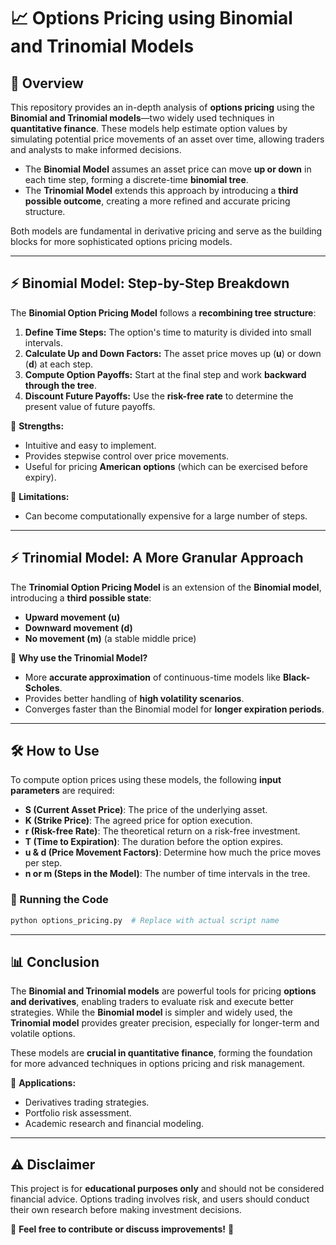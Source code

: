 # 📈 Options Pricing using Binomial and Trinomial Models

## 📌 Overview

This repository provides an in-depth analysis of **options pricing** using the **Binomial and Trinomial models**—two widely used techniques in **quantitative finance**. These models help estimate option values by simulating potential price movements of an asset over time, allowing traders and analysts to make informed decisions.

- The **Binomial Model** assumes an asset price can move **up or down** in each time step, forming a discrete-time **binomial tree**.
- The **Trinomial Model** extends this approach by introducing a **third possible outcome**, creating a more refined and accurate pricing structure.

Both models are fundamental in derivative pricing and serve as the building blocks for more sophisticated options pricing models.

---

## ⚡ Binomial Model: Step-by-Step Breakdown

The **Binomial Option Pricing Model** follows a **recombining tree structure**:

1. **Define Time Steps:** The option's time to maturity is divided into small intervals.
2. **Calculate Up and Down Factors:** The asset price moves up (**u**) or down (**d**) at each step.
3. **Compute Option Payoffs:** Start at the final step and work **backward through the tree**.
4. **Discount Future Payoffs:** Use the **risk-free rate** to determine the present value of future payoffs.

🔹 **Strengths:**

- Intuitive and easy to implement.
- Provides stepwise control over price movements.
- Useful for pricing **American options** (which can be exercised before expiry).

🔹 **Limitations:**

- Can become computationally expensive for a large number of steps.

---

## ⚡ Trinomial Model: A More Granular Approach

The **Trinomial Option Pricing Model** is an extension of the **Binomial model**, introducing a **third possible state**:

- **Upward movement (u)**
- **Downward movement (d)**
- **No movement (m)** (a stable middle price)

📌 **Why use the Trinomial Model?**

- More **accurate approximation** of continuous-time models like **Black-Scholes**.
- Provides better handling of **high volatility scenarios**.
- Converges faster than the Binomial model for **longer expiration periods**.

---

## 🛠️ How to Use

To compute option prices using these models, the following **input parameters** are required:

- **S (Current Asset Price)**: The price of the underlying asset.
- **K (Strike Price)**: The agreed price for option execution.
- **r (Risk-free Rate)**: The theoretical return on a risk-free investment.
- **T (Time to Expiration)**: The duration before the option expires.
- **u & d (Price Movement Factors)**: Determine how much the price moves per step.
- **n or m (Steps in the Model)**: The number of time intervals in the tree.

### 🚀 Running the Code

```bash
python options_pricing.py  # Replace with actual script name
```

---

## 📊 Conclusion

The **Binomial and Trinomial models** are powerful tools for pricing **options and derivatives**, enabling traders to evaluate risk and execute better strategies. While the **Binomial model** is simpler and widely used, the **Trinomial model** provides greater precision, especially for longer-term and volatile options.

These models are **crucial in quantitative finance**, forming the foundation for more advanced techniques in options pricing and risk management.

🔹 **Applications:**

- Derivatives trading strategies.
- Portfolio risk assessment.
- Academic research and financial modeling.

---

## ⚠️ Disclaimer

This project is for **educational purposes only** and should not be considered financial advice. Options trading involves risk, and users should conduct their own research before making investment decisions.

📌 **Feel free to contribute or discuss improvements!** 🚀



